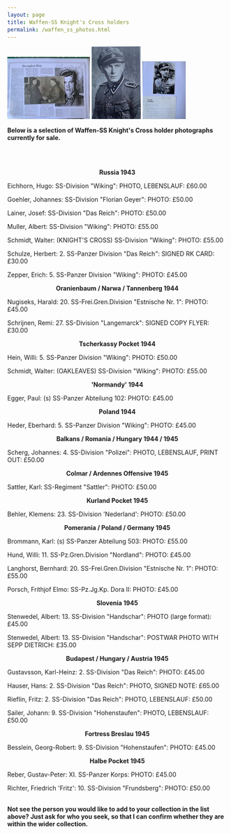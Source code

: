 ```yaml
---
layout: page
title: Waffen-SS Knight's Cross holders
permalink: /waffen_ss_photos.html
---
```


<div id="axisforces">
<p float="left">
<img src="./assets/Schneidereit.jpeg"/>
<img src="./assets/Lainer.jpeg"/>
<img src="./assets/Hauser.jpeg"/>
<br />  
<p><b>Below is a selection of Waffen-SS Knight's Cross holder photographs currently for sale.</b></p>
<br />
<br />
<p><b><center>Russia 1943</center></b></p>    
<p>Eichhorn,	Hugo:	SS-Division "Wiking":	PHOTO, LEBENSLAUF: £60.00
<p>Goehler,	Johannes:	SS-Division "Florian Geyer":	PHOTO: £50.00
<p>Lainer,	Josef:	SS-Division "Das Reich":	PHOTO: £50.00
<p>Muller,	Albert:	SS-Division "Wiking":	PHOTO: £55.00
<p>Schmidt,	Walter:	(KNIGHT'S CROSS) SS-Division "Wiking":	PHOTO: £55.00
<p>Schulze,	Herbert: 2. SS-Panzer Division "Das Reich":	SIGNED RK CARD: £30.00 
<p>Zepper,	Erich:	5. SS-Panzer Division "Wiking":	PHOTO: £45.00 
<br />   
<p><b><center>Oranienbaum / Narwa / Tannenberg 1944</center></b></p>  
<p>Nugiseks,	Harald:	20. SS-Frei.Gren.Division "Estnische Nr. 1":	PHOTO: £45.00
<p>Schrijnen,	Remi:	27. SS-Division "Langemarck":	SIGNED COPY FLYER: £30.00
<br />  
<p><b><center>Tscherkassy Pocket 1944</center></b></p>
<p>Hein,	Willi:	5. SS-Panzer Division "Wiking":	PHOTO: £50.00 
<p>Schmidt,	Walter:	(OAKLEAVES) SS-Division "Wiking":	PHOTO: £55.00
<br /> 
<p><b><center>'Normandy' 1944</center></b></p>  
<p>Egger,	Paul:	(s) SS-Panzer Abteilung 102:	PHOTO: £45.00
<br />    
<p><b><center>Poland 1944</center></b></p>
<p>Heder,	Eberhard:	5. SS-Panzer Division "Wiking":	PHOTO: £45.00 
<br />  
<p><b><center>Balkans / Romania / Hungary 1944 / 1945</center></b></p> 
<p>Scherg,	Johannes:	4. SS-Division "Polizei":	PHOTO, LEBENSLAUF, PRINT OUT: £50.00
<br />  
<p><b><center>Colmar / Ardennes Offensive 1945</center></b></p>  
<p>Sattler,	Karl:	SS-Regiment "Sattler":	PHOTO: £50.00
<br />  
<p><b><center>Kurland Pocket 1945</center></b></p>  
<p>Behler,	Klemens:	23. SS-Division 'Nederland':	PHOTO: £50.00
<br />  
<p><b><center>Pomerania / Poland / Germany 1945</center></b></p>  
<p>Brommann,	Karl:	(s) SS-Panzer Abteilung 503: PHOTO: £55.00
<p>Hund,	Willi:	11. SS-Pz.Gren.Division "Nordland": PHOTO: £45.00 
<p>Langhorst,	Bernhard:	20. SS-Frei.Gren.Division "Estnische Nr. 1":	PHOTO: £55.00
<p>Porsch,	Frithjof Elmo:	SS-Pz.Jg.Kp. Dora II: PHOTO: £45.00 
<br />  
<p><b><center>Slovenia 1945</center></b></p>  
<p>Stenwedel,	Albert:	13. SS-Division "Handschar":	PHOTO (large format): £45.00
<p>Stenwedel,	Albert:	13. SS-Division "Handschar":	POSTWAR PHOTO WITH SEPP DIETRICH: £35.00
<br />  
<p><b><center>Budapest / Hungary / Austria 1945</center></b></p>  
<p>Gustavsson,	Karl-Heinz:	2. SS-Division "Das Reich":	PHOTO: £45.00  
<p>Hauser,	Hans:	2. SS-Division "Das Reich": PHOTO, SIGNED NOTE: £65.00 
<p>Rieflin,	Fritz:	2. SS-Division "Das Reich":	PHOTO, LEBENSLAUF: £50.00  
<p>Sailer,	Johann:	9. SS-Division "Hohenstaufen":	PHOTO, LEBENSLAUF: £50.00
<br />  
<p><b><center>Fortress Breslau 1945</center></b></p>  
<p>Besslein,	Georg-Robert:	9. SS-Division "Hohenstaufen":	PHOTO: £45.00  
<br />  
<p><b><center>Halbe Pocket 1945</center></b></p>  
<p>Reber,	Gustav-Peter:	XI. SS-Panzer Korps:	PHOTO: £45.00
<p>Richter,	Friedrich 'Fritz':	10. SS-Division "Frundsberg":	PHOTO: £50.00  
<br />
<br />   
<p><b><centre>Not see the person you would like to add to your collection in the list above? Just ask for who you seek, so that I can confirm whether they are within the wider collection.
